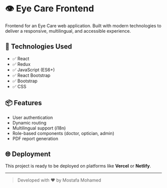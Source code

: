 # 👁️ Eye Care Frontend

Frontend for an Eye Care web application. Built with modern technologies to deliver a responsive, multilingual, and accessible experience.

## 🚀 Technologies Used

- ✅ React
- ✅ Redux
- ✅ JavaScript (ES6+)
- ✅ React Bootstrap
- ✅ Bootstrap
- ✅ CSS

## 📦 Features

- User authentication
- Dynamic routing
- Multilingual support (i18n)
- Role-based components (doctor, optician, admin)
- PDF report generation

## 🌐 Deployment

This project is ready to be deployed on platforms like **Vercel** or **Netlify**.

---

> Developed with ❤️ by Mostafa Mohamed

